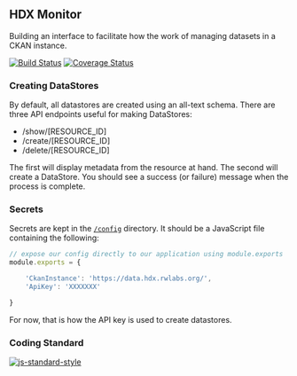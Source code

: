 ## HDX Monitor
Building an interface to facilitate how the work of managing datasets in a CKAN instance.

[![Build Status](https://travis-ci.org/luiscape/hdx-monitor.svg?branch=master)](https://travis-ci.org/luiscape/hdx-monitor) [![Coverage Status](https://coveralls.io/repos/luiscape/hdx-monitor/badge.svg?branch=master&service=github)](https://coveralls.io/github/luiscape/hdx-monitor?branch=master)

### Creating DataStores
By default, all datastores are created using an all-text schema. There are three API endpoints useful for making DataStores:

* /show/[RESOURCE_ID]
* /create/[RESOURCE_ID]
* /delete/[RESOURCE_ID]

The first will display metadata from the resource at hand. The second will create a DataStore. You should see a success (or failure) message when the process is complete.


### Secrets
Secrets are kept in the [`/config`](/config) directory. It should be a JavaScript file containing the following:

```javascript
// expose our config directly to our application using module.exports
module.exports = {

    'CkanInstance': 'https://data.hdx.rwlabs.org/',
    'ApiKey': 'XXXXXXX'

}
```

For now, that is how the API key is used to create datastores.

### Coding Standard
[![js-standard-style](https://cdn.rawgit.com/feross/standard/master/badge.svg)](https://github.com/feross/standard)
